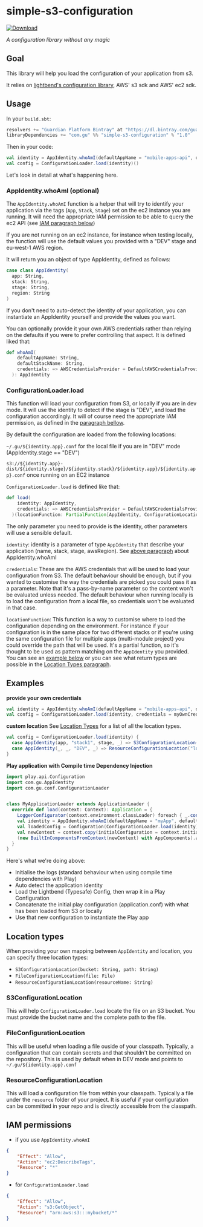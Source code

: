 # simple-s3-configuration

[ ![Download](https://api.bintray.com/packages/guardian/platforms/simple-s3-configuration/images/download.svg) ](https://bintray.com/guardian/platforms/simple-s3-configuration/_latestVersion)

_A configuration library without any magic_

## Goal
This library will help you load the configuration of your application from s3.

It relies on [lightbend's configuration library](https://github.com/typesafehub/config), AWS' s3 sdk and AWS' ec2 sdk.

## Usage

In your `build.sbt`:
```scala
resolvers += "Guardian Platform Bintray" at "https://dl.bintray.com/guardian/platforms"
libraryDependencies += "com.gu" %% "simple-s3-configuration" % "1.0"
```

Then in your code:

```scala
val identity = AppIdentity.whoAmI(defaultAppName = "mobile-apps-api", defaultStackName = "mobile")
val config = ConfigurationLoader.load(identity)()
```

Let's look in detail at what's happening here.

### AppIdentity.whoAmI (optional)
The `AppIdentity.whoAmI` function is a helper that will try to identify your application via the tags (`App`, `Stack`, `Stage`) set on the ec2 instance you are running. It will need the appropriate IAM permission to be able to query the ec2 API (see [IAM paragraph below](#iam-permissions))

If you are not running on an ec2 instance, for instance when testing locally, the function will use the default  values you provided with a "DEV" stage and eu-west-1 AWS region.

It will return you an object of type AppIdentity, defined as follows:

```scala
case class AppIdentity(
  app: String,
  stack: String,
  stage: String,
  region: String
)
```

If you don't need to auto-detect the identity of your application, you can instantiate an AppIdentity yourself and provide the values you want.

You can optionally provide it your own AWS credentials rather than relying on the defaults if you were to prefer controlling that aspect. It is defined liked that:

```scala
def whoAmI(
    defaultAppName: String,
    defaultStackName: String,
    credentials: => AWSCredentialsProvider = DefaultAWSCredentialsProviderChain.getInstance
  ): AppIdentity
```

### ConfigurationLoader.load

This function will load your configuration from S3, or locally if you are in dev mode.
It will use the identity to detect if the stage is "DEV", and load the configuration accordingly. It will of course need the appropriate IAM permission, as defined in the [paragraph bellow](#iam-permissions).

By default the configuration are loaded from the following locations:

`~/.gu/${identity.app}.conf` for the local file if you are in "DEV" mode (AppIdentity.stage == "DEV")

`s3://${identity.app}-dist/${identity.stage}/${identity.stack}/${identity.app}/${identity.app}.conf` once running on an EC2 instance

`ConfigurationLoader.load` is defined like that:
```scala
def load(
    identity: AppIdentity,
    credentials: => AWSCredentialsProvider = DefaultAWSCredentialsProviderChain.getInstance
  )(locationFunction: PartialFunction[AppIdentity, ConfigurationLocation] = PartialFunction.empty): Config
```

The only parameter you need to provide is the identity, other parameters will use a sensible default.

`identity`: identity is a parameter of type `AppIdentity` that describe your application (name, stack, stage, awsRegion). See [above paragraph](#appidentitywhoami-optional) about AppIdentity.whoAmI

`credentials`: These are the AWS credentials that will be used to load your configuration from S3. The default behaviour should be enough, but if you wanted to customise the way the credentials are picked you could pass it as a parameter. Note that it's a pass-by-name parameter so the content won't be evaluated unless needed. The default behaviour when running locally is to load the configuration from a local file, so credentials won't be evaluated in that case.

`locationFunction`: This function is a way to customise where to load the configuration depending on the environment. For instance if your configuration is in the same place for two different stacks or if you're using the same configuration file for multiple apps (multi-module project) you could override the path that will be used. It's a partial function, so it's thought to be used as pattern matching on the `AppIdentity` you provided. You can see an [example below](#examples) or you can see what return types are possible in the [Location Types paragraph](#location-types).

## Examples

**provide your own credentials**
```scala
val identity = AppIdentity.whoAmI(defaultAppName = "mobile-apps-api", defaultStackName = "mobile", credentials = myOwnCredentials)
val config = ConfigurationLoader.load(identity, credentials = myOwnCredentials)()
```

**custom location**
See [Location Types](#location-types) for a list of all the location types.

```scala
val config = ConfigurationLoader.load(identity) {
  case AppIdentity(app, "stack1", stage, _) => S3ConfigurationLocation("mybucket", s"somepath/$stage/$app.conf")
  case AppIdentity(_, _, "DEV", _) => ResourceConfigurationLocation("localdev.conf")
}
```

**Play application with Compile time Dependency Injection**
```scala
import play.api.Configuration
import com.gu.AppIdentity
import com.gu.conf.ConfigurationLoader


class MyApplicationLoader extends ApplicationLoader {
  override def load(context: Context): Application = {
    LoggerConfigurator(context.environment.classLoader) foreach { _.configure(context.environment) }
    val identity = AppIdentity.whoAmI(defaultAppName = "myApp", defaultStackName = "myStack")
    val loadedConfig = Configuration(ConfigurationLoader.load(identity)())
    val newContext = context.copy(initialConfiguration = context.initialConfiguration ++ loadedConfig)
    (new BuiltInComponentsFromContext(newContext) with AppComponents).application
  }
}
```

Here's what we're doing above:
 - Initialise the logs (standard behaviour when using compile time dependencies with Play)
 - Auto detect the application identity
 - Load the Lightbend (Typesafe) Config, then wrap it in a Play Configuration
 - Concatenate the initial play configuration (application.conf) with what has been loaded from S3 or locally
 - Use that new configuration to instantiate the Play app

## Location types

When providing your own mapping between `AppIdentity` and location, you can specify three location types:

- `S3ConfigurationLocation(bucket: String, path: String)`
- `FileConfigurationLocation(file: File)`
- `ResourceConfigurationLocation(resourceName: String)`

### S3ConfigurationLocation
This will help `ConfigurationLoader.load` locate the file on an S3 bucket. You must provide the bucket name and the complete path to the file.

### FileConfigurationLocation
This will be useful when loading a file ouside of your classpath. Typically, a configuration that can contain secrets and that shouldn't be committed on the repository. This is used by default when in DEV mode and points to `~/.gu/${identity.app}.conf`

### ResourceConfigurationLocation
This will load a configuration file from within your classpath. Typically a file under the `resource` folder of your project. It is useful if your configuration can be committed in your repo and is directly accessible from the classpath. 

## IAM permissions
- if you use `AppIdentity.whoAmI`
```json
{
    "Effect": "Allow",
    "Action": "ec2:DescribeTags",
    "Resource": "*"
}
```
- for `ConfigurationLoader.load`
```json
{
    "Effect": "Allow",
    "Action": "s3:GetObject",
    "Resource": "arn:aws:s3:::mybucket/*"
}
```